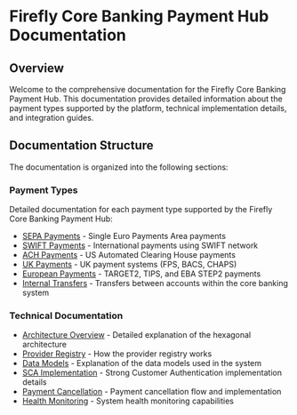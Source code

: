 # Firefly Core Banking Payment Hub Documentation

## Overview

Welcome to the comprehensive documentation for the Firefly Core Banking Payment Hub. This documentation provides detailed information about the payment types supported by the platform, technical implementation details, and integration guides.

## Documentation Structure

The documentation is organized into the following sections:

### Payment Types

Detailed documentation for each payment type supported by the Firefly Core Banking Payment Hub:

- [SEPA Payments](payment-types/sepa-payments.md) - Single Euro Payments Area payments
- [SWIFT Payments](payment-types/swift-payments.md) - International payments using SWIFT network
- [ACH Payments](payment-types/ach-payments.md) - US Automated Clearing House payments
- [UK Payments](payment-types/uk-payments.md) - UK payment systems (FPS, BACS, CHAPS)
- [European Payments](payment-types/european-payments.md) - TARGET2, TIPS, and EBA STEP2 payments
- [Internal Transfers](payment-types/internal-transfers.md) - Transfers between accounts within the core banking system

### Technical Documentation

- [Architecture Overview](technical/architecture.md) - Detailed explanation of the hexagonal architecture
- [Provider Registry](technical/provider-registry.md) - How the provider registry works
- [Data Models](technical/data-models.md) - Explanation of the data models used in the system
- [SCA Implementation](technical/sca-implementation.md) - Strong Customer Authentication implementation details
- [Payment Cancellation](technical/cancellation.md) - Payment cancellation flow and implementation
- [Health Monitoring](technical/health-monitoring.md) - System health monitoring capabilities